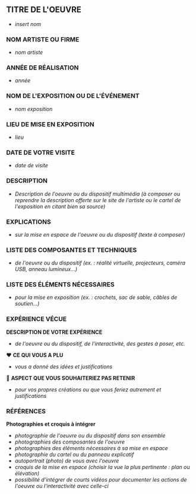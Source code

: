 
## TITRE DE L'OEUVRE
- *insert nom*
 
### NOM ARTISTE OU FIRME
- *nom artiste*

### ANNÉE DE RÉALISATION
- *année*

### NOM DE L'EXPOSITION OU DE L'ÉVÉNEMENT
- *nom exposition*

### LIEU DE MISE EN EXPOSITION
- *lieu*

### DATE DE VOTRE VISITE 
 - *date de visite*

### DESCRIPTION
 - *Description de l'oeuvre ou du dispositif multimédia (à composer ou reprendre la description offerte sur le site de l'artiste ou le cartel de l'exposition en citant bien sa source)*

### EXPLICATIONS
- *sur la mise en espace de l'oeuvre ou du dispositif (texte à composer)*

### LISTE DES COMPOSANTES ET TECHNIQUES
 - *de l'oeuvre ou du dispositif (ex. : réalité virtuelle, projecteurs, caméra USB, anneau lumineux...)*

### LISTE DES ÉLÉMENTS NÉCESSAIRES
 - *pour la mise en exposition (ex. : crochets, sac de sable, câbles de soutien...)*

### EXPÉRIENCE VÉCUE

**DESCRIPTION DE VOTRE EXPÉRIENCE**
- *de l'oeuvre ou du dispositif, de l'interactivité, des gestes à poser, etc.*

 ❤️ **CE QUI VOUS A PLU**
- *vous a donné des idées et justifications*

 🤔 **ASPECT QUE VOUS SOUHAITERIEZ PAS RETENIR**
 - *pour vos propres créations ou que vous feriez autrement et justifications*

### RÉFÉRENCES

**Photographies et croquis à intégrer**

 - *photographie de l'oeuvre ou du dispositif dans son ensemble*
 - *photographies des composantes de l'oeuvre*
 - *photographies des éléments nécessaires à sa mise en espace*
 - *photographie du cartel ou du panneau explicatif*
 - *autoportrait (photo) de vous avec l'oeuvre*
 - *croquis de la mise en espace (choisir la vue la plus pertinente : plan ou élévation)*
-  *possibilité d'intégrer de courts vidéos pour documenter les actions de l'oeuvre ou l'interactivité avec celle-ci*

